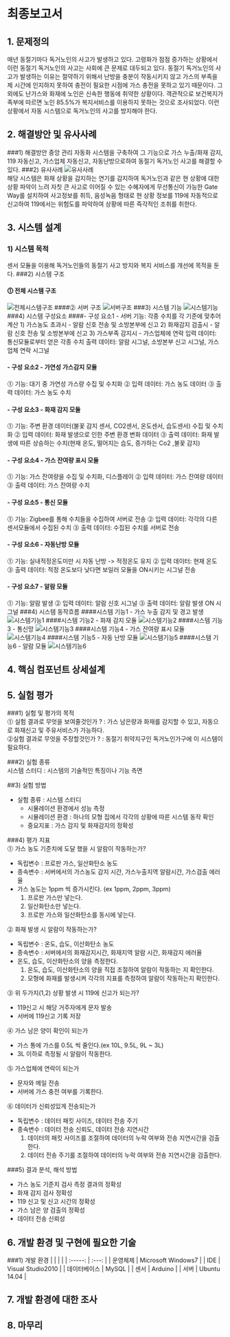 ﻿# 최종보고서
## 1. 문제정의
 매년 동절기마다 독거노인의 사고가 발생하고 있다. 고령화가 점점 증가하는 상황에서 이런 동절기 독거노인의 사고는 사회에 큰 문제로 
대두되고 있다. 동절기 독거노인의 사고가 발생하는 이유는 절약하기 위해서 난방을 충분이 작동시키지 않고 가스의 부족을 제 시간에 
인지하지 못하여 충전이 필요한 시점에 가스 충전을 못하고 있기 때문이다. 그 외에도 난가스와 화재에 노인은 신속한 행동에 취약한 상황이다. 
객관적으로 보건복지가족부에 따르면 노인 85.5%가 복지서비스를 이용하지 못하는 것으로 조사되었다. 이런 상황에서 자동 시스템으로 
독거노인의 사고를 방지해야 한다.
## 2. 해결방안 및 유사사례
###1) 해결방안
중앙 관리 자동화 시스템을 구축하여 그 기능으로 가스 누출/화재 감지, 119 자동신고, 가스업체 자동신고, 
자동난방으로하여 동절기 독거노인 사고를 해결할 수 있다.
###2) 유사사례
![유사사례](https://github.com/namkyoung/computer_system_TEAM-6/blob/master/Images/%EC%9C%A0%EC%82%AC%EC%82%AC%EB%A1%80.jpg?raw=true)        
해당 시스템은 화재 상황을 감지하는 연기를 감지하여 독거노인과 같은 현 상황에 대한 상황 파악이 느려 자칫 큰 사고로 
이어질 수 있는 수혜자에게 무선통신이 가능한 Gate Way를 설치하여 사고정보를 취득, 음성녹음 형태로 현 상황 정보를
119에 자동적으로 신고하여 119에서는 위험도를 파악하여 상황에 따른 즉각적인 조취를 취한다.
## 3. 시스템 설계
### 1) 시스템 목적
센서 모듈을 이용해 독거노인들의 동절기 사고 방지와 복지 서비스를 개선에 목적을 둔다.
###2) 시스템 구조
#### ⓵ 전체 시스템 구조
![전체시스템구조](https://github.com/namkyoung/computer_system_TEAM-6/blob/master/Images/%EC%A0%84%EC%B2%B4%EC%8B%9C%EC%8A%A4%ED%85%9C%EA%B5%AC%EC%A1%B0.jpg?raw=true)
####⓶ 서버 구조
![서버구조](https://github.com/namkyoung/computer_system_TEAM-6/blob/master/Images/%EC%84%9C%EB%B2%84%EA%B5%AC%EC%A1%B0.jpg?raw=true)
###3) 시스템 기능
![시스템기능](https://github.com/namkyoung/computer_system_TEAM-6/blob/master/Images/%EC%8B%9C%EC%8A%A4%ED%85%9C%EA%B8%B0%EB%8A%A5.jpg?raw=true)
###4) 시스템 구성요소
####- 구성 요소1 - 서버
기능: 각종 수치를 각 기준에 맞추어 계산
          1) 가스농도 초과시 - 알람 신호 전송 및 소방본부에 신고
          2) 화재감지 검출시 - 알람 신호 전송 및 소방본부에 신고
          3) 가스부족 감지시 - 가스업체에 연락
입력 데이터: 통신모듈로부터 얻은 각종 수치
출력 데이터: 알람 시그널, 소방본부 신고 시그널, 가스업체 연락 시그널
####   - 구성 요소2 - 가연성 가스감지 모듈
⓵ 기능: 대기 중 가연성 가스량 수집 및 수치화
⓶ 입력 데이터: 가스 농도 데이터
⓷ 출력 데이터: 가스 농도 수치

####  - 구성 요소3 - 화재 감지 모듈
  ⓵ 기능: 주변 환경 데이터(불꽃 감지 센서, CO2센서, 온도센서, 습도센서) 수집 및 수치화
  ⓶ 입력 데이터: 화재 발생으로 인한 주변 환경 변화 데이터
  ⓷ 출력 데이터: 화재 발생에 따른 상승하는 수치(현재 온도, 떨어지는 습도, 증가하는 Co2 ,불꽃 감지)     

####  - 구성 요소4 - 가스 잔여량 표시 모듈
  ⓵ 기능: 가스 잔여량을 수집 및 수치화, 디스플레이
  ⓶ 입력 데이터: 가스 잔여량 데이터
  ⓷ 출력 데이터: 가스 잔여량 수치

####  - 구성 요소5 - 통신 모듈
  ⓵ 기능: Zigbee를 통해 수치들을 수집하여 서버로 전송
  ⓶ 입력 데이터: 각각의 다른 센서모듈에서 수집된 수치
  ⓷ 출력 데이터: 수집된 수치를 서버로 전송

####  - 구성 요소6 - 자동난방 모듈
  ⓵ 기능: 실내적정온도미만 시 자동 난방 -> 적정온도 유지
  ⓶ 입력 데이터: 현재 온도
  ⓷ 출력 데이터: 적정 온도보다 낮다면 보일러 모듈을 ON시키는 시그널 전송
####  - 구성 요소7 - 알람 모듈
  ⓵ 기능: 알람 발생
  ⓶ 입력 데이터: 알람 신호 시그널
  ⓷ 출력 데이터: 알람 발생 ON 시그널
###4) 시스템 동작흐름
####시스템 기능1 - 가스 누출 감지 및 경고 발생
![시스템기능1](https://github.com/namkyoung/computer_system_TEAM-6/blob/master/Images/%EC%8B%9C%EC%8A%A4%ED%85%9C%EA%B8%B0%EB%8A%A51.jpg?raw=true)
####시스템 기능2 - 화재 감지 모듈
![시스템기능2](https://github.com/namkyoung/computer_system_TEAM-6/blob/master/Images/%EC%8B%9C%EC%8A%A4%ED%85%9C%EA%B8%B0%EB%8A%A52.jpg?raw=true)
####시스템 기능3 - 통신망
![시스템기능3](https://github.com/namkyoung/computer_system_TEAM-6/blob/master/Images/%EC%8B%9C%EC%8A%A4%ED%85%9C%EA%B8%B0%EB%8A%A53.jpg?raw=true)
####시스템 기능4 - 가스 잔여량 표시 모듈
![시스템기능4](https://github.com/namkyoung/computer_system_TEAM-6/blob/master/Images/%EC%8B%9C%EC%8A%A4%ED%85%9C%EA%B8%B0%EB%8A%A54.jpg?raw=true)
####시스템 기능5 - 자동 난방 모듈
![시스템기능5](https://github.com/namkyoung/computer_system_TEAM-6/blob/master/Images/%EC%8B%9C%EC%8A%A4%ED%85%9C%EA%B8%B0%EB%8A%A55.jpg?raw=true)
####시스템 기능6 - 알람 모듈
![시스템기능6](https://github.com/namkyoung/computer_system_TEAM-6/blob/master/Images/%EC%8B%9C%EC%8A%A4%ED%85%9C%EA%B8%B0%EB%8A%A56.jpg?raw=true)

## 4. 핵심 컴포넌트 상세설계
## 5. 실험 평가
###1) 실험 및 평가의 목적  
 ⓵ 실험 결과로 무엇을 보여줄것인가 ? : 가스 남은량과 화재를 감지할 수 있고, 자동으로 화재신고 및 주유서비스가 가능하다.  
 ⓶실험 결과로 무엇을 주장할것인가 ? : 동절기 취약지구인 독거노인가구에 이 시스템이 필요하다.  
    
###2) 실험 종류  
 시스템 스터디 : 시스템의 기술적인 특징이나 기능 측면  
    
##3) 실험 방법  
- 실험 종류 : 시스템 스터디  
    - 시뮬레이션 환경에서 성능 측정  
    - 시뮬레이션 환경 : 하나의 모형 집에서 각각의 상황에 따른 시스템 동작 확인  
    - 중요지표 : 가스 감지 및 화재감지의 정확성  
  
###4) 평가 지표  
 ⓵ 가스 농도 기준치에 도달 했을 시 알람이 작동하는가?  
  - 독립변수 : 프로판 가스, 일산화탄소 농도  
  - 종속변수 : 서버에서의 가스농도 감지 시간, 가스누출지역 알람시간, 가스검출 에러율  
  - 가스 농도는 1ppm 씩 증가시킨다. (ex 1ppm, 2ppm, 3ppm)  
    1) 프로판 가스만 넣는다.  
    2) 일산화탄소만 넣는다.  
    3) 프로판 가스와 일산화탄소를 동시에 넣는다.  
  
⓶ 화재 발생 시 알람이 작동하는가?
  - 독립변수 : 온도, 습도, 이산화탄소 농도  
  - 종속변수 : 서버에서의 화재감지시간, 화재지역 알람 시간, 화재감지 에러율  
  - 온도, 습도, 이산화탄소의 양을 측정한다.  
    1) 온도, 습도, 이산화탄소의 양을 직접 조절하여 알람이 작동하는 지 확인한다.  
    2) 모형에 화재를 발생시켜 각각의 지표를 측정하여 알람이 작동하는지 확인한다.  
  
⓷ 위 두가지(1,2) 상황 발생 시 119에 신고가 되는가?
  - 119신고 시 해당 거주자에게 문자 발송  
  - 서버에 119신고 기록 저장  
  
⓸ 가스 남은 양이 확인이 되는가
  - 가스 통에 가스를 0.5L 씩 줄인다.(ex 10L, 9.5L, 9L ~ 3L)  
  - 3L 이하로 측정될 시 알람이 작동한다.  
  
⓹ 가스업체에 연락이 되는가
  - 문자와 메일 전송  
  - 서버에 가스 충전 여부를 기록한다.  
  
⓺ 데이터가 신뢰성있게 전송되는가
  - 독립변수 : 데이터 패킷 사이즈, 데이터 전송 주기  
  - 종속변수 : 데이터 전송 신뢰도, 데이터 전송 지연시간  
     1) 데이터의 패킷 사이즈를 조절하여 데이터의 누락 여부와 전송 지연시간을 검출한다.  
     2) 데이터 전송 주기를 조절하여 데이터의 누락 여부와 전송 지연시간을 검출한다.  
    
###5) 결과 분석, 해석 방법  
- 가스 농도 기준치 검사 측정 결과의 정확성  
- 화재 감지 검사 정확성  
- 119 신고 및 신고 시간의 정확성  
- 가스 남은 양 검출의 정확성  
- 데이터 전송 신뢰성  







## 6. 개발 환경 및 구현에 필요한 기술
###1) 개발 환경
|  | |  |
| :-----: | :---: | 
| 운영체제 | Microsoft Windows7 | 
| IDE | Visual Studio2010 | 
| 데이터베이스 | MySQL | 
| 센서 | Arduino |
| 서버 | Ubuntu 14.04 |
## 7. 개발 환경에 대한 조사
## 8. 마무리
